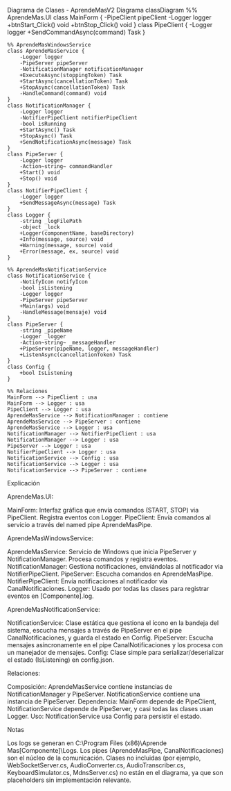 Diagrama de Clases - AprendeMasV2
Diagrama
classDiagram
    %% AprendeMas.UI
    class MainForm {
        -PipeClient pipeClient
        -Logger logger
        +btnStart_Click() void
        +btnStop_Click() void
    }
    class PipeClient {
        -Logger logger
        +SendCommandAsync(command) Task
    }

    %% AprendeMasWindowsService
    class AprendeMasService {
        -Logger logger
        -PipeServer pipeServer
        -NotificationManager notificationManager
        +ExecuteAsync(stoppingToken) Task
        +StartAsync(cancellationToken) Task
        +StopAsync(cancellationToken) Task
        -HandleCommand(command) void
    }
    class NotificationManager {
        -Logger logger
        -NotifierPipeClient notifierPipeClient
        -bool isRunning
        +StartAsync() Task
        +StopAsync() Task
        +SendNotificationAsync(message) Task
    }
    class PipeServer {
        -Logger logger
        -Action~string~ commandHandler
        +Start() void
        +Stop() void
    }
    class NotifierPipeClient {
        -Logger logger
        +SendMessageAsync(message) Task
    }
    class Logger {
        -string _logFilePath
        -object _lock
        +Logger(componentName, baseDirectory)
        +Info(message, source) void
        +Warning(message, source) void
        +Error(message, ex, source) void
    }

    %% AprendeMasNotificationService
    class NotificationService {
        -NotifyIcon notifyIcon
        -bool isListening
        -Logger logger
        -PipeServer pipeServer
        +Main(args) void
        -HandleMessage(mensaje) void
    }
    class PipeServer {
        -string _pipeName
        -Logger _logger
        -Action~string~ _messageHandler
        +PipeServer(pipeName, logger, messageHandler)
        +ListenAsync(cancellationToken) Task
    }
    class Config {
        +bool IsListening
    }

    %% Relaciones
    MainForm --> PipeClient : usa
    MainForm --> Logger : usa
    PipeClient --> Logger : usa
    AprendeMasService --> NotificationManager : contiene
    AprendeMasService --> PipeServer : contiene
    AprendeMasService --> Logger : usa
    NotificationManager --> NotifierPipeClient : usa
    NotificationManager --> Logger : usa
    PipeServer --> Logger : usa
    NotifierPipeClient --> Logger : usa
    NotificationService --> Config : usa
    NotificationService --> Logger : usa
    NotificationService --> PipeServer : contiene

Explicación

AprendeMas.UI:

MainForm: Interfaz gráfica que envía comandos (START, STOP) via PipeClient. Registra eventos con Logger.
PipeClient: Envía comandos al servicio a través del named pipe AprendeMasPipe.


AprendeMasWindowsService:

AprendeMasService: Servicio de Windows que inicia PipeServer y NotificationManager. Procesa comandos y registra eventos.
NotificationManager: Gestiona notificaciones, enviándolas al notificador via NotifierPipeClient.
PipeServer: Escucha comandos en AprendeMasPipe.
NotifierPipeClient: Envía notificaciones al notificador via CanalNotificaciones.
Logger: Usado por todas las clases para registrar eventos en [Componente].log.


AprendeMasNotificationService:

NotificationService: Clase estática que gestiona el ícono en la bandeja del sistema, escucha mensajes a través de PipeServer en el pipe CanalNotificaciones, y guarda el estado en Config.
PipeServer: Escucha mensajes asíncronamente en el pipe CanalNotificaciones y los procesa con un manejador de mensajes.
Config: Clase simple para serializar/deserializar el estado (IsListening) en config.json.


Relaciones:

Composición: AprendeMasService contiene instancias de NotificationManager y PipeServer. NotificationService contiene una instancia de PipeServer.
Dependencia: MainForm depende de PipeClient, NotificationService depende de PipeServer, y casi todas las clases usan Logger.
Uso: NotificationService usa Config para persistir el estado.



Notas

Los logs se generan en C:\Program Files (x86)\Aprende Mas\[Componente]\Logs.
Los pipes (AprendeMasPipe, CanalNotificaciones) son el núcleo de la comunicación.
Clases no incluidas (por ejemplo, WebSocketServer.cs, AudioConverter.cs, AudioTranscriber.cs, KeyboardSimulator.cs, MdnsServer.cs) no están en el diagrama, ya que son placeholders sin implementación relevante.

